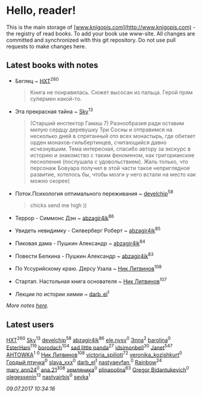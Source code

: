 # Hello, reader!
This is the main storage of [www.knigopis.com](http://www.knigopis.com) - the registry of read books.
To add your book use www-site. All changes are committed and synchronized with this git repository.
Do not use pull requests to make changes here.


## Latest books with notes
* Беглец ~ [HXT](users/100/100002563462782-facebook)<sup>260</sup>
    > Книга не понравилась. Сюжет высосан из пальца. Герой прям супермен какой-то.

* Эта прекрасная тайна ~ [Sky](users/118/118049897850017649660-google)<sup>13</sup>
    > (Старший инспектор Гамаш 7)
    > Разнообразия ради оставим милую сердцу деревушку Три Сосны и отправимся на несколько дней в спрятанный ото всех монастырь, где обитает орден монахов-гильбертинцев, считающийся давно исчезнувшим. Тема интересная, спасибо автору за экскурс в историю и знакомство с таким феноменом, как григорианские песнопения (послушала с удовольствием). Жаль только, что персонаж Бовуара получил в этой части такое неприглядное развитие, хотелось бы, чтобы мозги у него встали на место как можно скорее(

* Поток.Психология оптимального переживания ~ [develchip](users/852/85203415-vkontakte)<sup>58</sup>
    > chicks send me high ))

* Террор - Симмонс Дэн ~ [abzagir4ik](users/362/3621623-vkontakte)<sup>86</sup>

* Увидеть невидимку - Силверберг Роберт ~ [abzagir4ik](users/362/3621623-vkontakte)<sup>85</sup>

* Пиковая дама - Пушкин Александр ~ [abzagir4ik](users/362/3621623-vkontakte)<sup>84</sup>

* Повести Белкина - Пушкин Александр ~ [abzagir4ik](users/362/3621623-vkontakte)<sup>83</sup>

* По Уссурийскому краю. Дерсу Узала ~ [Ник Литвинов](users/241/241974816-vkontakte)<sup>108</sup>

* Стартап. Настольная книга основателя ~ [Ник Литвинов](users/241/241974816-vkontakte)<sup>107</sup>

* Лекции по истории химии ~ [darb_el](users/184/184135339-vkontakte)<sup>1</sup>


_More notes [here](latest_books_with_notes.md)._


## Latest users
[HXT](users/100/100002563462782-facebook)<sup>260</sup> 
[Sky](users/118/118049897850017649660-google)<sup>13</sup> 
[develchip](users/852/85203415-vkontakte)<sup>58</sup> 
[abzagir4ik](users/362/3621623-vkontakte)<sup>86</sup> 
[ele.nvsv](users/504/50498112-vkontakte)<sup>0</sup> 
[Элла](users/100/1002037069862545-facebook)<sup>2</sup> 
[barolina](users/111/111866341985603744943-google)<sup>0</sup> 
[EsterHani](users/305/30558181-vkontakte)<sup>119</sup> 
[borodach](users/157/15706320-vkontakte)<sup>104</sup> 
[sad little panda](users/188/1882525281990290-facebook)<sup>27</sup> 
[idsimonbell](users/380/380554090-vkontakte)<sup>30</sup> 
[Janet](users/108/108113656204404967440-google)<sup>547</sup> 
[AHTOWKA](users/451/4517385-yandex)<sup>1</sup> 
[](users/104/104738523506260-facebook)<sup>0</sup> 
[Ник Литвинов](users/241/241974816-vkontakte)<sup>108</sup> 
[victoria_spilioti](users/219/219259003-vkontakte)<sup>72</sup> 
[veronika_kozishkurt](users/958/95843305-vkontakte)<sup>0</sup> 
[Гордый птичка](users/761/76133884-vkontakte)<sup>0</sup> 
[slava_xxx](users/105/105312345924621897762-google)<sup>0</sup> 
[darb_el](users/184/184135339-vkontakte)<sup>1</sup> 
[nastyaevfan ](users/200/200322585-vkontakte)<sup>0</sup> 
[Rainbow](users/109/109787328219839805802-google)<sup>24</sup> 
[mary_ann24](users/469/46905480-vkontakte)<sup>0</sup> 
[ana.21](users/107/107655526900000657481-google)<sup>308</sup> 
[земляника](users/308/30843500-vkontakte)<sup>0</sup> 
[plinapolina](users/173/173746684-vkontakte)<sup>63</sup> 
[Gregor Bjdantukevich](users/102/102763689513347752702-google)<sup>0</sup> 
[olegessenin](users/390/3901448-vkontakte)<sup>13</sup> 
[nastyairbis](users/101/101531271-vkontakte)<sup>0</sup> 
[sevka](users/103/103303028920419488599-google)<sup>1</sup> 


_09.07.2017 10:34:16_
